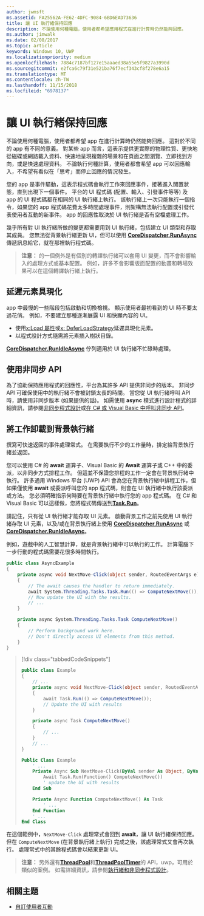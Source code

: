 ```yaml
---
author: jwmsft
ms.assetid: FA25562A-FE62-4DFC-9084-6BD6EAD73636
title: 讓 UI 執行緒保持回應
description: 不論使用何種電腦，使用者都希望應用程式在進行計算時仍然能夠回應。
ms.author: jimwalk
ms.date: 02/08/2017
ms.topic: article
keywords: Windows 10, UWP
ms.localizationpriority: medium
ms.openlocfilehash: 7884c7187bf127e15aaaed38a55e5f9827a3990d
ms.sourcegitcommit: e2fca6c79f31e521ba76f7ecf343cf8f278e6a15
ms.translationtype: MT
ms.contentlocale: zh-TW
ms.lasthandoff: 11/15/2018
ms.locfileid: "6978137"
---
```

# <a name="keep-the-ui-thread-responsive"></a>讓 UI 執行緒保持回應


不論使用何種電腦，使用者都希望 app 在進行計算時仍然能夠回應。 這對於不同的 app 有不同的意義。 對某些 app 而言，這表示提供更實際的物理性質、更快地從磁碟或網路載入資料、快速地呈現複雜的場景和在頁面之間瀏覽、立即找到方向，或是快速處理資料。 不論執行何種計算，使用者都會希望 app 可以回應輸入，不希望有看似在「思考」而停止回應的情況發生。

您的 app 是事件驅動，這表示程式碼會執行工作來回應事件，接著進入閒置狀態，直到出現下一個事件。 平台的 UI 程式碼 (配置、輸入、引發事件等等) 及 app 的 UI 程式碼都在相同的 UI 執行緒上執行。 該執行緒上一次只能執行一個指令，如果您的 app 程式碼花費太多時間處理事件，則架構無法執行配置或引發代表使用者互動的新事件。 app 的回應性取決於 UI 執行緒是否有空檔處理工作。

幾乎所有對 UI 執行緒所做的變更都需要用到 UI 執行緒，包括建立 UI 類型和存取其成員。 您無法從背景執行緒更新 UI，但可以使用 [**CoreDispatcher.RunAsync**](https://msdn.microsoft.com/library/windows/apps/Hh750317) 傳遞訊息給它，就在那裡執行程式碼。

> **注意：** 的一個例外是有個別的轉譯執行緒可以套用 UI 變更，而不會影響輸入的處理方式或基本配置。 例如，許多不會影響版面配置的動畫和轉場效果可以在這個轉譯執行緒上執行。

## <a name="delay-element-instantiation"></a>延遲元素具現化

app 中最慢的一些階段包括啟動和切換檢視。 顯示使用者最初看到的 UI 時不要太過花俏。 例如，不要建立那種逐漸展露 UI 和快顯內容的 UI。

-   使用[x:Load 屬性](../xaml-platform/x-load-attribute.md)或[x: DeferLoadStrategy](https://msdn.microsoft.com/library/windows/apps/Mt204785)延遲具現化元素。
-   以程式設計方式隨需將元素插入樹狀目錄。

[**CoreDispatcher.RunIdleAsync**](https://msdn.microsoft.com/library/windows/apps/Hh967918) 佇列適用於 UI 執行緒不忙碌時處理。

## <a name="use-asynchronous-apis"></a>使用非同步 API

為了協助保持應用程式的回應性，平台為其許多 API 提供非同步的版本。 非同步 API 可確保使用中的執行緒不會被封鎖太長的時間。 當您從 UI 執行緒呼叫 API 時，請使用非同步版本 (如果提供的話)。 如需使用 **async** 模式進行設計程式的詳細資訊，請參閱[非同步程式設計](https://msdn.microsoft.com/library/windows/apps/Mt187335)或[在 C# 或 Visual Basic 中呼叫非同步 API](https://msdn.microsoft.com/library/windows/apps/Mt187337)。

## <a name="offload-work-to-background-threads"></a>將工作卸載到背景執行緒

撰寫可快速返回的事件處理常式。 在需要執行不少的工作量時，排定給背景執行緒並返回。

您可以使用 C# 的 **await** 運算子、Visual Basic 的 **Await** 運算子或 C++ 中的委派，以非同步方式排程工作。 但這並不保證您排程的工作一定會在背景執行緒中執行。 許多通用 Windows 平台 (UWP) API 會為您在背景執行緒中排程工作，但如果僅使用 **await** 或委派呼叫您的 app 程式碼，則會在 UI 執行緒中執行該委派或方法。 您必須明確指示何時要在背景執行緒中執行您的 app 程式碼。 在 C# 和 Visual Basic 可以這樣做，您將程式碼傳送到[**Task.Run**](https://msdn.microsoft.com/library/windows/apps/xaml/system.threading.tasks.task.run.aspx)。

請記住，只有從 UI 執行緒才能存取 UI 元素。 啟動背景工作之前先使用 UI 執行緒存取 UI 元素，以及/或在背景執行緒上使用 [**CoreDispatcher.RunAsync**](https://msdn.microsoft.com/library/windows/apps/Hh750317) 或 [**CoreDispatcher.RunIdleAsync**](https://msdn.microsoft.com/library/windows/apps/Hh967918)。

例如，遊戲中的人工智慧計算，就是背景執行緒中可以執行的工作。 計算電腦下一步行動的程式碼需要花很多時間執行。

```csharp
public class AsyncExample
{
    private async void NextMove-Click(object sender, RoutedEventArgs e)
    {
        // The await causes the handler to return immediately.
        await System.Threading.Tasks.Task.Run(() => ComputeNextMove());
        // Now update the UI with the results.
        // ...
    }

    private async System.Threading.Tasks.Task ComputeNextMove()
    {
        // Perform background work here.
        // Don't directly access UI elements from this method.
    }
}
```

> [!div class="tabbedCodeSnippets"]
> ```csharp
> public class Example
> {
>     // ...
>     private async void NextMove-Click(object sender, RoutedEventArgs e)
>     {
>         await Task.Run(() => ComputeNextMove());
>         // Update the UI with results
>     }
> 
>     private async Task ComputeNextMove()
>     {
>         // ...
>     }
>     // ...
> }
> ```
> ```vb
> Public Class Example
>     ' ...
>     Private Async Sub NextMove-Click(ByVal sender As Object, ByVal e As RoutedEventArgs)
>         Await Task.Run(Function() ComputeNextMove())
>         ' update the UI with results
>     End Sub
> 
>     Private Async Function ComputeNextMove() As Task
>         ' ...
>     End Function
>     ' ...
> End Class
> ```

在這個範例中，`NextMove-Click` 處理常式會回到 **await**，讓 UI 執行緒保持回應。 但在 `ComputeNextMove` (在背景執行緒上執行) 完成之後，該處理常式又會再次執行。 處理常式中的其餘程式碼會以結果更新 UI。

> **注意：** 另外還有[**ThreadPool**](https://msdn.microsoft.com/library/windows/apps/BR229621)和[**ThreadPoolTimer**](https://msdn.microsoft.com/library/windows/apps/windows.system.threading.threadpooltimer.aspx)的 API，uwp，可用於類似的案例。 如需詳細資訊，請參閱[執行緒和非同步程式設計](https://msdn.microsoft.com/library/windows/apps/Mt187340)。

## <a name="related-topics"></a>相關主題

* [自訂使用者互動](https://msdn.microsoft.com/library/windows/apps/Mt185599)
